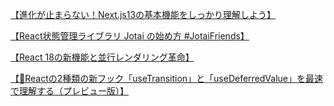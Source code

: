 [【進化が止まらない！Next.js13の基本機能をしっかり理解しよう】](https://reffect.co.jp/react/next-js-13/)

[【React状態管理ライブラリ Jotai の始め方 #JotaiFriends】](https://zenn.dev/jotaifriends/articles/7a5bd147d34ec2#atom%E3%81%AE%E5%AE%9A%E7%BE%A9%E6%96%B9%E6%B3%95%EF%BC%88%E3%82%B0%E3%83%AD%E3%83%BC%E3%83%90%E3%83%ABstate%E3%82%92%E5%AE%9A%E7%BE%A9%EF%BC%89)

[【React 18の新機能と並行レンダリング革命】](https://qiita.com/Yuki_Oshima/items/b6ec2fb9f5b5d53381ad)

[【🎊Reactの2種類の新フック「useTransition」と「useDeferredValue」を最速で理解する（プレビュー版）】](https://qiita.com/uhyo/items/6be96c278c71b0ddb39b)

